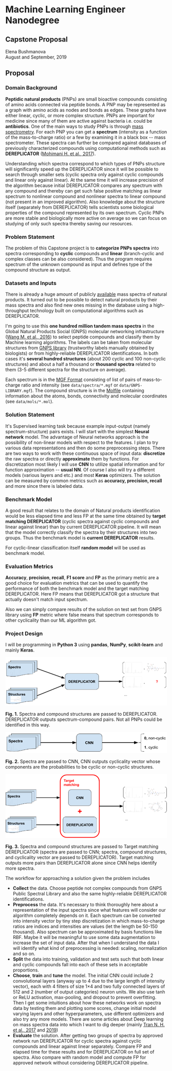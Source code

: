 # Machine Learning Engineer Nanodegree
## Capstone Proposal
Elena Bushmanova  
August and September, 2019

## Proposal
<!-- _(approx. 2-3 pages)_ -->

### Domain Background
<!-- _(approx. 1-2 paragraphs)_ -->

<!-- In this section, provide brief details on the background information of the domain from which the project is proposed. Historical information relevant to the project should be included. It should be clear how or why a problem in the domain can or should be solved. Related academic research should be appropriately cited in this section, including why that research is relevant. Additionally, a discussion of your personal motivation for investigating a particular problem in the domain is encouraged but not required. -->

**Peptidic natural products** (PNPs) are small bioactive compounds consisting of amino acids connected via peptide bonds. A PNP may be represented as a graph with amino acids as nodes and bonds as edges. These graphs have either linear, cyclic, or more complex structure. PNPs are important for medicine since many of them are active against bacteria i.e. could be **antibiotics**. One of the main ways to study PNPs is through [mass spectrometry](https://en.wikipedia.org/wiki/Mass_spectrometry). For each PNP you can get a **spectrum** (intensity as a function of the mass-to-charge ratio) or a few by examining it in a black box -- mass spectrometer. These spectra can further be compared against databases of previously characterized compounds using computational methods such as **DEREPLICATOR** ([Mohimani H. et al., 2017](https://www.nature.com/articles/nchembio.2219)).

Understanding which spectra correspond to which types of PNPs structure will significantly speed up the DEREPLICATOR since it will be possible to search through smaller sets (cyclic spectra only against cyclic compounds and linear only against linear). At the same time it will increase precision of the algorithm because initial DEREPLICATOR compares any spectrum with any compound and thereby can get such false positive matching as linear spectrum to nonlinear compound and nonlinear spectra to linear compound (not present in an improved algorithm). Also knowledge about the structure itself (separately from DEREPLICATOR) tells scientists some biological properties of the compound represented by its own spectrum. Cyclic PNPs are more stable and biologically more active on average so we can focus on studying of only such spectra thereby saving our resources.

### Problem Statement
<!-- _(approx. 1 paragraph)_ -->

<!-- In this section, clearly describe the problem that is to be solved. The problem described should be well defined and should have at least one relevant potential solution. Additionally, describe the problem thoroughly such that it is clear that the problem is quantifiable (the problem can be expressed in mathematical or logical terms) , measurable (the problem can be measured by some metric and clearly observed), and replicable (the problem can be reproduced and occurs more than once). -->

The problem of this Capstone project is to **categorize PNPs spectra** into spectra corresponding to **cyclic** compounds and **linear** (branch-cyclic and complex classes can be also considered). Thus the program requires spectrum of the unknown compound as input and defines type of the compound structure as output.

### Datasets and Inputs
<!-- _(approx. 2-3 paragraphs)_ -->

<!-- In this section, the dataset(s) and/or input(s) being considered for the project should be thoroughly described, such as how they relate to the problem and why they should be used. Information such as how the dataset or input is (was) obtained, and the characteristics of the dataset or input, should be included with relevant references and citations as necessary It should be clear how the dataset(s) or input(s) will be used in the project and whether their use is appropriate given the context of the problem. -->

There is already a huge amount of publicly [available](https://gnps.ucsd.edu/) mass spectra of natural products. It turned out to be possible to detect natural products by their mass spectra and also find new ones missing in the database using a high-throughput technology built on computational algorithms such as DEREPLICATOR.

I'm going to use this **one hundred million tandem mass spectra** in the Global Natural Products Social (GNPS) molecular networking infrastructure ([Wang M. et al., 2016](https://www.nature.com/articles/nbt.3597)) to select peptide compounds and classify them by Machine learning algorithms. The labels can be taken from molecular structures from [GNPS library](https://gnps.ucsd.edu/ProteoSAFe/gnpslibrary.jsp?library=GNPS-LIBRARY#%7B%22Library_Class_input%22%3A%221%7C%7C2%7C%7C3%7C%7CEXACT%22%7D) (trustworthy labels manually obtained by biologists) or from highly-reliable DEREPLICATOR identifications. In both cases it's **several hundred structures** (about 200 cyclic and 100 non-cyclic structures) and about a half a thousand or **thousand spectra** related to them (3-5 different spectra for the structure on average).

Each spectrum is in the [MGF Format](https://ccms-ucsd.github.io/GNPSDocumentation/downloadlibraries/#mgf-format) consisting of list of pairs of mass-to-charge ratio and intensity (see ```data/spectra/*.mgf``` or ```data/GNPS-LIBRARY.mgf```). The compound structure is in the [Molfile](https://en.wikipedia.org/wiki/Chemical_table_file) containing information about the atoms, bonds, connectivity and molecular coordinates (see ```data/mols/*.mol```).

### Solution Statement
<!-- _(approx. 1 paragraph)_ -->

<!-- In this section, clearly describe a solution to the problem. The solution should be applicable to the project domain and appropriate for the dataset(s) or input(s) given. Additionally, describe the solution thoroughly such that it is clear that the solution is quantifiable (the solution can be expressed in mathematical or logical terms) , measurable (the solution can be measured by some metric and clearly observed), and replicable (the solution can be reproduced and occurs more than once). -->

It's Supervised learning task because example input-output (namely spectrum-structure) pairs exists. I will start with the simplest **Neural network** model. The advantage of Neural networks approach is the possibility of non-linear models with respect to the features. I plan to try various data representations and then do some preprocessing steps. There are two ways to work with these continuous space of input data: **discretize** the raw spectra or directly **approximate** them by functions. For discretization most likely I will use **CNN** to utilize spatial information and for function approximation -- **usual NN**. Of course I also will try a different models (various layers and etc.) and most **Keras** optimizers. The solution can be measured by common metrics such as **accuracy, precision, recall** and more since there is labeled data.

### Benchmark Model
<!-- _(approximately 1-2 paragraphs)_ -->

<!-- In this section, provide the details for a benchmark model or result that relates to the domain, problem statement, and intended solution. Ideally, the benchmark model or result contextualizes existing methods or known information in the domain and problem given, which could then be objectively compared to the solution. Describe how the benchmark model or result is measurable (can be measured by some metric and clearly observed) with thorough detail. -->

A good result that relates to the domain of Natural products identification would be less elapsed time and less FP at the same time obtained by **target matching DEREPLICATOR** (cyclic spectra against cyclic compounds and linear against linear) than by current DEREPLICATOR pipeline. It will mean that the model correctly classify the spectra by their structures into two groups. Thus the benchmark model is **current DEREPLICATOR** results.

For cyclic-linear classification itself **random model** will be used as benchmark model.

### Evaluation Metrics
<!-- _(approx. 1-2 paragraphs)_ -->

<!-- In this section, propose at least one evaluation metric that can be used to quantify the performance of both the benchmark model and the solution model. The evaluation metric(s) you propose should be appropriate given the context of the data, the problem statement, and the intended solution. Describe how the evaluation metric(s) are derived and provide an example of their mathematical representations (if applicable). Complex evaluation metrics should be clearly defined and quantifiable (can be expressed in mathematical or logical terms). -->

**Accuracy**, **precision**, **recall**, **F1 score** and **FP** as the primary metric are a good choice for evaluation metrics that can be used to quantify the performance of both the benchmark model and the target matching DEREPLICATOR. Here FP means that DEREPLICATOR got a structure that actually doesn't match input spectrum.

Also we can simply compare results of the solution on test set from GNPS library using **FP** metric where false means that spectrum corresponds to other cyclicality than our ML algorithm got.

### Project Design
<!-- _(approx. 1 page)_ -->

<!-- In this final section, summarize a theoretical workflow for approaching a solution given the problem. Provide thorough discussion for what strategies you may consider employing, what analysis of the data might be required before being used, or which algorithms will be considered for your implementation. The workflow and discussion that you provide should align with the qualities of the previous sections. Additionally, you are encouraged to include small visualizations, pseudocode, or diagrams to aid in describing the project design, but it is not required. The discussion should clearly outline your intended workflow of the capstone project. -->

I will be programming in **Python 3** using **pandas**, **NumPy**, **scikit-learn** and mainly **Keras**.

![alt text](DEREPLICATOR.png)

**Fig. 1.** Spectra and compound structures are passed to DEREPLICATOR. DEREPLICATOR outputs spectrum-compound pairs. Not all PNPs could be identified in this way.


![alt text](CNN.png)

**Fig. 2.** Spectra are passed to CNN, CNN outputs cyclicality vector whose components are the probabilities to be cyclic or non-cyclic structures.


![alt text](DEREPLICATOR_CNN.png)

**Fig. 3.** Spectra and compound structures are passed to Target matching DEREPLICATOR (spectra are passed to CNN; spectra, compound structures, and cyclicality vector are passed to DEREPLICATOR). Target matching outputs more pairs than DEREPLICATOR alone since CNN helps identify more spectra.


The workflow for approaching a solution given the problem includes
- **Collect** the data. Choose peptide not complex compounds from GNPS Public Spectral Library and also the same highly-reliable DEREPLICATOR identifications.
- **Preprocess** the data. It's necessary to think thoroughly here about a representation of the input spectra since what features will consider our algorithm completely depends on it. Each spectrum can be converted into intensity vector by tiny step discretization in which mass-to-charge ratios are indices and intensities are values (let the length be 50-150 thousand). Also spectrum can be approximated by basis functions like RBF. Maybe it will be meaningful to use some data augmentation to increase the set of input data. After that when I understand the data I will identify what kind of preprocessing is needed: scaling, normalization and so on.
- **Split** the data into training, validation and test sets such that both linear and cyclic compounds fall into each of these sets in acceptable proportions.
- **Choose**, **train** and **tune** the model. The initial CNN could include 2 convolutional layers (anyway up to 4 due to the large length of intensity vector), each with 4 filters of size 1×4 and two fully connected layers of 512 and 2 (number of output categories) neuron units. We also use tanh or ReLU activation, max-pooling, and dropout to prevent overfitting. Then I get some intuitions about how these networks work on spectra data by testing them and plotting some scores, change initial model varying layers and other hyperparameters, use different optimizers and also try any more models. There are some articles about Deep learning on mass spectra data into which I want to dig deeper (mainly [Tran N. H. et al., 2017](https://www.pnas.org/content/114/31/8247) and [2019](https://www.nature.com/articles/s41592-018-0260-3))
- **Evaluate** the solution. After getting two groups of spectra by approved network run DEREPLICATOR for cyclic spectra against cyclic compounds and linear against linear separately. Compare FP and elapsed time for these results and for DEREPLICATOR on full set of spectra. Also compare with random model and compute FP for approved network without considering DEREPLICATOR pipeline.


<!-- ----------- -->

<!-- **Before submitting your proposal, ask yourself. . .** -->

<!-- - Does the proposal you have written follow a well-organized structure similar to that of the project template? -->
<!-- - Is each section (particularly **Solution Statement** and **Project Design**) written in a clear, concise and specific fashion? Are there any ambiguous terms or phrases that need clarification? -->
<!-- - Would the intended audience of your project be able to understand your proposal? -->
<!-- - Have you properly proofread your proposal to assure there are minimal grammatical and spelling mistakes? -->
<!-- - Are all the resources used for this project correctly cited and referenced? -->
